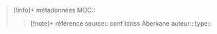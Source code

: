 > [!info]+ métadonnées
>MOC:: 
>>[!note]+ référence
>>source:: conf Idriss Aberkane 
>>auteur:: 
>>type:: 

